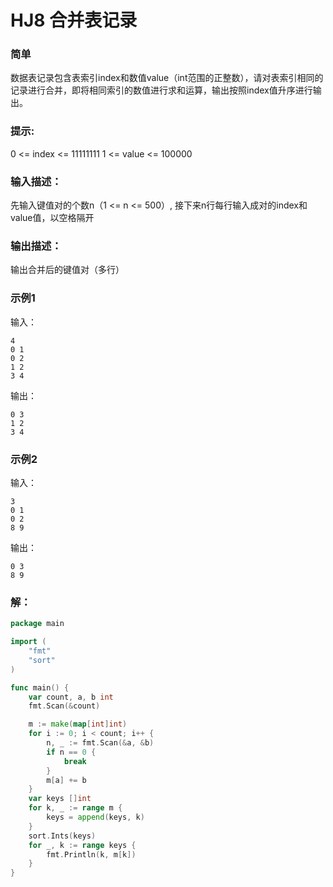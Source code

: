 # HJ8 合并表记录

### 简单

数据表记录包含表索引index和数值value（int范围的正整数），请对表索引相同的记录进行合并，即将相同索引的数值进行求和运算，输出按照index值升序进行输出。

### 提示:
0 <= index <= 11111111
1 <= value <= 100000

### 输入描述：
先输入键值对的个数n（1 <= n <= 500）, 接下来n行每行输入成对的index和value值，以空格隔开

### 输出描述：
输出合并后的键值对（多行）

### 示例1
输入：

    4
    0 1
    0 2
    1 2
    3 4

输出：

    0 3
    1 2
    3 4

### 示例2
输入：

    3
    0 1
    0 2
    8 9

输出：

    0 3
    8 9

### 解：

```go
package main

import (
	"fmt"
	"sort"
)

func main() {
	var count, a, b int
	fmt.Scan(&count)

	m := make(map[int]int)
	for i := 0; i < count; i++ {
		n, _ := fmt.Scan(&a, &b)
		if n == 0 {
			break
		}
		m[a] += b
	}
	var keys []int
	for k, _ := range m {
		keys = append(keys, k)
	}
	sort.Ints(keys)
	for _, k := range keys {
		fmt.Println(k, m[k])
	}
}
```